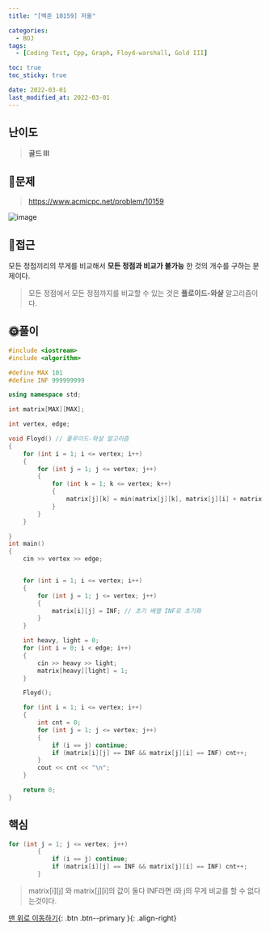 ```yaml
---
title: "[백준 10159] 저울"

categories:
  - BOJ
tags:
  - [Coding Test, Cpp, Graph, Floyd-warshall, Gold III]

toc: true
toc_sticky: true

date: 2022-03-01
last_modified_at: 2022-03-01
---
```


## 난이도

> **골드 III**

## 📜문제

> <https://www.acmicpc.net/problem/10159>

![image](https://user-images.githubusercontent.com/81313733/156120327-72b0d15f-bfb7-4bf9-8d6f-2abf8e5d8555.png)

## 🔎접근

모든 정점끼리의 무게를 비교해서 **모든 정점과 비교가 불가능** 한 것의 개수를 구하는 문제이다.

> 모든 정점에서 모든 정점까지를 비교할 수 있는 것은 **플로이드-와샬** 알고리즘이다.

## 🌞풀이

```c++
#include <iostream>
#include <algorithm>

#define MAX 101
#define INF 999999999

using namespace std;

int matrix[MAX][MAX];

int vertex, edge;

void Floyd() // 플루이드-와샬 알고리즘
{
	for (int i = 1; i <= vertex; i++)
	{
		for (int j = 1; j <= vertex; j++)
		{
			for (int k = 1; k <= vertex; k++)
			{
				matrix[j][k] = min(matrix[j][k], matrix[j][i] + matrix[i][k]);
			}
		}
	}

}
int main()
{
	cin >> vertex >> edge;


	for (int i = 1; i <= vertex; i++)
	{
		for (int j = 1; j <= vertex; j++)
		{
			matrix[i][j] = INF; // 초기 배열 INF로 초기화
		}
	}

	int heavy, light = 0;
	for (int i = 0; i < edge; i++)
	{
		cin >> heavy >> light;
		matrix[heavy][light] = 1;
	}

	Floyd();

	for (int i = 1; i <= vertex; i++)
	{
		int cnt = 0;
		for (int j = 1; j <= vertex; j++)
		{
			if (i == j) continue;
			if (matrix[i][j] == INF && matrix[j][i] == INF) cnt++;
		}
		cout << cnt << "\n";
	}

	return 0;
}
```

## 핵심

```c++
for (int j = 1; j <= vertex; j++)
		{
			if (i == j) continue;
			if (matrix[i][j] == INF && matrix[j][i] == INF) cnt++;
		}
```

> matrix[i][j] 와 matrix[j][i]의 값이 둘다 INF라면 i와 j의 무게 비교를 할 수 없다는것이다.

[맨 위로 이동하기](#){: .btn .btn--primary }{: .align-right}
